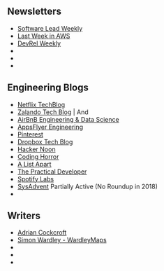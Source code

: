 ## Newsletters
- [Software Lead Weekly](http://softwareleadweekly.com/)
- [Last Week in AWS](https://lastweekinaws.com/index.html)
- [DevRel Weekly](http://devrelweekly.com/)
- []()
- []()
- []()

## Engineering Blogs
- [Netflix TechBlog](https://medium.com/netflix-techblog)
- [Zalando Tech Blog](https://jobs.zalando.com/tech/blog/?gh_src=4n3gxh1) | And 
- [AirBnB Engineering & Data Science](https://medium.com/airbnb-engineering)
- [AppsFlyer Engineering](https://medium.com/appsflyer)
- [Pinterest](https://medium.com/pinterest-engineering)
- [Dropbox Tech Blog](https://blogs.dropbox.com/tech/)
- [Hacker Noon](https://hackernoon.com/)
- [Coding Horror](https://blog.codinghorror.com/)
- [A List Apart](https://alistapart.com/) 
- [The Practical Developer](https://thepracticaldeveloper.com/blog/)
- [Spotify Labs](https://labs.spotify.com/) 
- [SysAdvent](http://sysadvent.blogspot.com/) Partially Active (No Roundup in 2018)
- []() 

## Writers
- [Adrian Cockcroft](https://medium.com/@adrianco)
- [Simon Wardley - WardleyMaps](https://medium.com/wardleymaps/on-being-lost-2ef5f05eb1ec)
- []()
- []()
- []()

